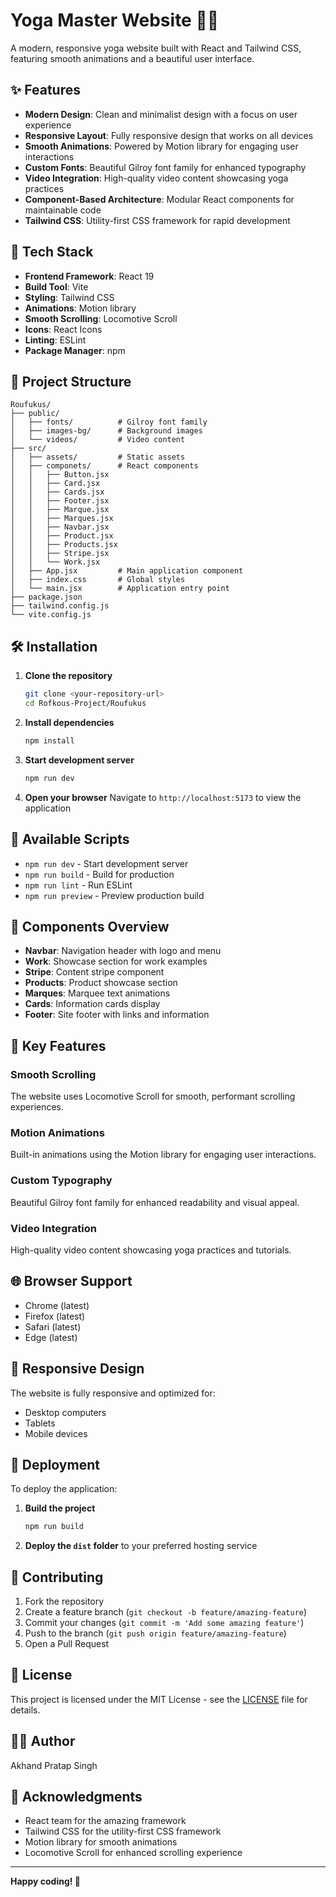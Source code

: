 # Yoga Master Website 🧘‍♀️

A modern, responsive yoga website built with React and Tailwind CSS, featuring smooth animations and a beautiful user interface.

## ✨ Features

- **Modern Design**: Clean and minimalist design with a focus on user experience
- **Responsive Layout**: Fully responsive design that works on all devices
- **Smooth Animations**: Powered by Motion library for engaging user interactions
- **Custom Fonts**: Beautiful Gilroy font family for enhanced typography
- **Video Integration**: High-quality video content showcasing yoga practices
- **Component-Based Architecture**: Modular React components for maintainable code
- **Tailwind CSS**: Utility-first CSS framework for rapid development

## 🚀 Tech Stack

- **Frontend Framework**: React 19
- **Build Tool**: Vite
- **Styling**: Tailwind CSS
- **Animations**: Motion library
- **Smooth Scrolling**: Locomotive Scroll
- **Icons**: React Icons
- **Linting**: ESLint
- **Package Manager**: npm

## 📁 Project Structure

```
Roufukus/
├── public/
│   ├── fonts/          # Gilroy font family
│   ├── images-bg/      # Background images
│   └── videos/         # Video content
├── src/
│   ├── assets/         # Static assets
│   ├── componets/      # React components
│   │   ├── Button.jsx
│   │   ├── Card.jsx
│   │   ├── Cards.jsx
│   │   ├── Footer.jsx
│   │   ├── Marque.jsx
│   │   ├── Marques.jsx
│   │   ├── Navbar.jsx
│   │   ├── Product.jsx
│   │   ├── Products.jsx
│   │   ├── Stripe.jsx
│   │   └── Work.jsx
│   ├── App.jsx         # Main application component
│   ├── index.css       # Global styles
│   └── main.jsx        # Application entry point
├── package.json
├── tailwind.config.js
└── vite.config.js
```

## 🛠️ Installation

1. **Clone the repository**
   ```bash
   git clone <your-repository-url>
   cd Rofkous-Project/Roufukus
   ```

2. **Install dependencies**
   ```bash
   npm install
   ```

3. **Start development server**
   ```bash
   npm run dev
   ```

4. **Open your browser**
   Navigate to `http://localhost:5173` to view the application

## 📜 Available Scripts

- `npm run dev` - Start development server
- `npm run build` - Build for production
- `npm run lint` - Run ESLint
- `npm run preview` - Preview production build

## 🎨 Components Overview

- **Navbar**: Navigation header with logo and menu
- **Work**: Showcase section for work examples
- **Stripe**: Content stripe component
- **Products**: Product showcase section
- **Marques**: Marquee text animations
- **Cards**: Information cards display
- **Footer**: Site footer with links and information

## 🎯 Key Features

### Smooth Scrolling
The website uses Locomotive Scroll for smooth, performant scrolling experiences.

### Motion Animations
Built-in animations using the Motion library for engaging user interactions.

### Custom Typography
Beautiful Gilroy font family for enhanced readability and visual appeal.

### Video Integration
High-quality video content showcasing yoga practices and tutorials.

## 🌐 Browser Support

- Chrome (latest)
- Firefox (latest)
- Safari (latest)
- Edge (latest)

## 📱 Responsive Design

The website is fully responsive and optimized for:
- Desktop computers
- Tablets
- Mobile devices

## 🚀 Deployment

To deploy the application:

1. **Build the project**
   ```bash
   npm run build
   ```

2. **Deploy the `dist` folder** to your preferred hosting service

## 🤝 Contributing

1. Fork the repository
2. Create a feature branch (`git checkout -b feature/amazing-feature`)
3. Commit your changes (`git commit -m 'Add some amazing feature'`)
4. Push to the branch (`git push origin feature/amazing-feature`)
5. Open a Pull Request

## 📄 License

This project is licensed under the MIT License - see the [LICENSE](LICENSE) file for details.

## 👨‍💻 Author

Akhand Pratap Singh

## 🙏 Acknowledgments

- React team for the amazing framework
- Tailwind CSS for the utility-first CSS framework
- Motion library for smooth animations
- Locomotive Scroll for enhanced scrolling experience

---

**Happy coding! 🎉**
